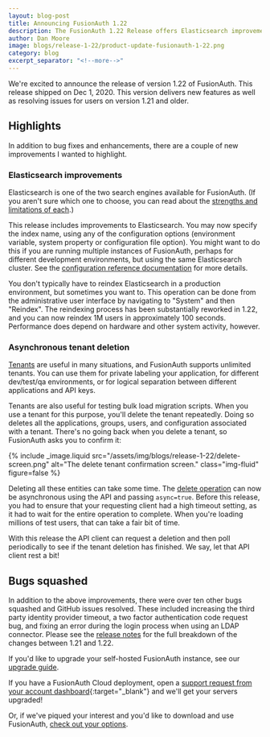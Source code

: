 ```yaml
---
layout: blog-post
title: Announcing FusionAuth 1.22
description: The FusionAuth 1.22 Release offers Elasticsearch improvements and asynchronous tenant deletion
author: Dan Moore
image: blogs/release-1-22/product-update-fusionauth-1-22.png
category: blog
excerpt_separator: "<!--more-->"
---
```


We're excited to announce the release of version 1.22 of FusionAuth. This release shipped on Dec 1, 2020. This version delivers new features as well as resolving issues for users on version 1.21 and older.

<!--more-->

## Highlights

In addition to bug fixes and enhancements, there are a couple of new improvements I wanted to highlight.

### Elasticsearch improvements

Elasticsearch is one of the two search engines available for FusionAuth. (If you aren't sure which one to choose, you can read about the [strengths and limitations of each](/docs/v1/tech/core-concepts/users#user-search).)

This release includes improvements to Elasticsearch. You may now specify the index name, using any of the configuration options (environment variable, system property or configuration file option). You might want to do this if you are running multiple instances of FusionAuth, perhaps for different development environments, but using the same Elasticsearch cluster. See the [configuration reference documentation](/docs/v1/tech/reference/configuration) for more details.

You don't typically have to reindex Elasticsearch in a production environment, but sometimes you want to. This operation can be done from the administrative user interface by navigating to "System" and then "Reindex". The reindexing process has been substantially reworked in 1.22, and you can now reindex 1M users in approximately 100 seconds. Performance does depend on hardware and other system activity, however.

### Asynchronous tenant deletion 

[Tenants](/docs/v1/tech/core-concepts/tenants) are useful in many situations, and FusionAuth supports unlimited tenants. You can use them for private labeling your application, for different dev/test/qa environments, or for logical separation between different applications and API keys. 

Tenants are also useful for testing bulk load migration scripts. When you use a tenant for this purpose, you'll delete the tenant repeatedly. Doing so deletes all the applications, groups, users, and configuration associated with a tenant. There's no going back when you delete a tenant, so FusionAuth asks you to confirm it:

{% include _image.liquid src="/assets/img/blogs/release-1-22/delete-screen.png" alt="The delete tenant confirmation screen." class="img-fluid" figure=false %}

Deleting all these entities can take some time. The [delete operation](/docs/v1/tech/apis/tenants#delete-a-tenant) can now be asynchronous using the API and passing `async=true`. Before this release, you had to ensure that your requesting client had a high timeout setting, as it had to wait for the entire operation to complete. When you're loading millions of test users, that can take a fair bit of time. 

With this release the API client can request a deletion and then poll periodically to see if the tenant deletion has finished. We say, let that API client rest a bit!

## Bugs squashed

In addition to the above improvements, there were over ten other bugs squashed and GitHub issues resolved. These included increasing the third party identity provider timeout, a two factor authentication code request bug, and fixing an error during the login process when using an LDAP connector. Please see the [release notes](/docs/v1/tech/archive/release-notes#version-1-22-0) for the full breakdown of the changes between 1.21 and 1.22. 

If you'd like to upgrade your self-hosted FusionAuth instance, see our [upgrade guide](/docs/v1/tech/admin-guide/upgrade). 

If you have a FusionAuth Cloud deployment, open a [support request from your account dashboard](https://account.fusionauth.io/account/support/){:target="_blank"} and we'll get your servers upgraded! 

Or, if we've piqued your interest and you'd like to download and use FusionAuth, [check out your options](/pricing).
